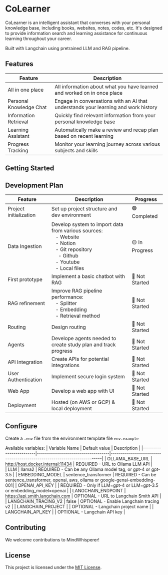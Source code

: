 # CoLearner

CoLearner is an intelligent assistant that converses with your personal knowledge base, including books, websites, notes, codes, etc. It's designed to provide information search and learning assistance for continuous learning throughout your career.

Built with Langchain using pretrained LLM and RAG pipeline.



## Features

| Feature | Description |
|---------|-------------|
| All in one place | All information about what you have learned and worked on in once place |
| Personal Knowledge Chat | Engage in conversations with an AI that understands your learning and work history |
| Information Retrieval | Quickly find relevant information from your personal knowledge base |
| Learning Assistant | Automatically make a review and recap plan based on recent learning |
| Progress Tracking | Monitor your learning journey across various subjects and skills |


## Getting Started


## Development Plan

| Feature | Description | Progress |
|---------|-------------|----------|
| Project initialization | Set up project structure and dev environment |🟢 Completed |
| Data Ingestion | Develop system to import data from various sources:<br>&nbsp;&nbsp; - Website<br>&nbsp;&nbsp; - Notion <br>&nbsp;&nbsp; - Git repository<br>&nbsp;&nbsp;&nbsp;&nbsp; - Github<br>&nbsp;&nbsp; - Youtube <br>&nbsp;&nbsp; - Local files<br> |  🟡 In Progress |
| First prototype | Implement a basic chatbot with RAG| 🔴 Not Started |
| RAG refinement | Improve RAG pipeline performance: <br>&nbsp;&nbsp; - Splitter <br>&nbsp;&nbsp; - Embedding <br>&nbsp;&nbsp; - Retrieval method| 🔴 Not Started |
| Routing | Design routing | 🔴 Not Started |
| Agents | Develope agents needed to create study plan and track progress | 🔴 Not Started |
| API Integration | Create APIs for potential integrations | 🔴 Not Started |
| User Authentication | Implement secure login system | 🔴 Not Started |
| Web App | Develop a web app with UI | 🔴 Not Started |
| Deployment | Hosted (on AWS or GCP) & local deployment | 🔴 Not Started |



## Configure

Create a `.env` file from the environment template file `env.example`

Available variables:
| Variable Name          | Default value                      | Description                                                             |
|------------------------|------------------------------------|-------------------------------------------------------------------------|
| OLLAMA_BASE_URL        | http://host.docker.internal:11434  | REQUIRED - URL to Ollama LLM API                                        |   
| LLM                    | llama2                             | REQUIRED - Can be any Ollama model tag, or gpt-4 or gpt-3.5             |
| EMBEDDING_MODEL        | sentence_transformer               | REQUIRED - Can be sentence_transformer, openai, aws, ollama or google-genai-embedding-001|
| OPENAI_API_KEY         |                                    | REQUIRED - Only if LLM=gpt-4 or LLM=gpt-3.5 or embedding_model=openai   |
| LANGCHAIN_ENDPOINT     | https://api.smith.langchain.com  | OPTIONAL - URL to Langchain Smith API                                   |
| LANGCHAIN_TRACING_V2   | false                              | OPTIONAL - Enable Langchain tracing v2                                  |
| LANGCHAIN_PROJECT      |                                    | OPTIONAL - Langchain project name                                       |
| LANGCHAIN_API_KEY      |                                    | OPTIONAL - Langchain API key                                            |


## Contributing

We welcome contributions to MindWhisperer! 

## License

This project is licensed under the [MIT License](LICENSE).
